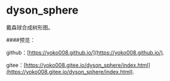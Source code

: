 # dyson_sphere

戴森球合成树形图。

####预览：

github：[https://yoko008.github.io/](https://yoko008.github.io/).

gitee：[https://yoko008.gitee.io/dyson_sphere/index.html](https://yoko008.gitee.io/dyson_sphere/index.html).